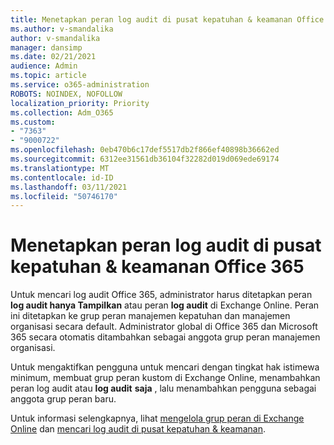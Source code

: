 ```yaml
---
title: Menetapkan peran log audit di pusat kepatuhan & keamanan Office 365
ms.author: v-smandalika
author: v-smandalika
manager: dansimp
ms.date: 02/21/2021
audience: Admin
ms.topic: article
ms.service: o365-administration
ROBOTS: NOINDEX, NOFOLLOW
localization_priority: Priority
ms.collection: Adm_O365
ms.custom:
- "7363"
- "9000722"
ms.openlocfilehash: 0eb470b6c17def5517db2f866ef40898b36662ed
ms.sourcegitcommit: 6312ee31561db36104f32282d019d069ede69174
ms.translationtype: MT
ms.contentlocale: id-ID
ms.lasthandoff: 03/11/2021
ms.locfileid: "50746170"
---
```

# <a name="assign-an-audit-log-role-in-the-office-365-security--compliance-center"></a>Menetapkan peran log audit di pusat kepatuhan & keamanan Office 365

Untuk mencari log audit Office 365, administrator harus ditetapkan peran **log audit hanya Tampilkan** atau peran **log audit** di Exchange Online. Peran ini ditetapkan ke grup peran manajemen kepatuhan dan manajemen organisasi secara default. Administrator global di Office 365 dan Microsoft 365 secara otomatis ditambahkan sebagai anggota grup peran manajemen organisasi.

Untuk mengaktifkan pengguna untuk mencari dengan tingkat hak istimewa minimum, membuat grup peran kustom di Exchange Online, menambahkan peran log audit atau **log audit** **saja** , lalu menambahkan pengguna sebagai anggota grup peran baru.

Untuk informasi selengkapnya, lihat [mengelola grup peran di Exchange Online](https://docs.microsoft.com/Exchange/permissions-exo/role-groups) dan [mencari log audit di pusat kepatuhan & keamanan](https://docs.microsoft.com/microsoft-365/compliance/search-the-audit-log-in-security-and-compliance).